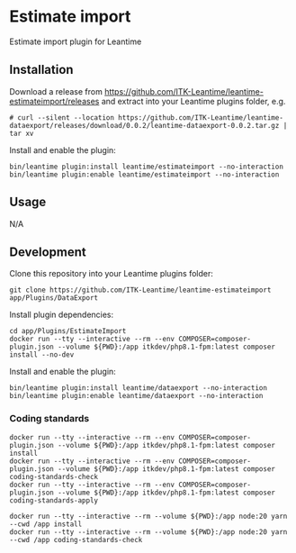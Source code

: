 # Estimate import

Estimate import plugin for Leantime

## Installation

Download a release from
<https://github.com/ITK-Leantime/leantime-estimateimport/releases> and extract into
your Leantime plugins folder, e.g.

``` shell
# curl --silent --location https://github.com/ITK-Leantime/leantime-dataexport/releases/download/0.0.2/leantime-dataexport-0.0.2.tar.gz | tar xv
```

Install and enable the plugin:

``` shell
bin/leantime plugin:install leantime/estimateimport --no-interaction
bin/leantime plugin:enable leantime/estimateimport --no-interaction
```

## Usage

N/A

## Development

Clone this repository into your Leantime plugins folder:

``` shell
git clone https://github.com/ITK-Leantime/leantime-estimateimport app/Plugins/DataExport
```

Install plugin dependencies:

``` shell
cd app/Plugins/EstimateImport
docker run --tty --interactive --rm --env COMPOSER=composer-plugin.json --volume ${PWD}:/app itkdev/php8.1-fpm:latest composer install --no-dev
```

Install and enable the plugin:

``` shell
bin/leantime plugin:install leantime/dataexport --no-interaction
bin/leantime plugin:enable leantime/dataexport --no-interaction
```

### Coding standards

``` shell
docker run --tty --interactive --rm --env COMPOSER=composer-plugin.json --volume ${PWD}:/app itkdev/php8.1-fpm:latest composer install
docker run --tty --interactive --rm --env COMPOSER=composer-plugin.json --volume ${PWD}:/app itkdev/php8.1-fpm:latest composer coding-standards-check
docker run --tty --interactive --rm --env COMPOSER=composer-plugin.json --volume ${PWD}:/app itkdev/php8.1-fpm:latest composer coding-standards-apply
```

```shell
docker run --tty --interactive --rm --volume ${PWD}:/app node:20 yarn --cwd /app install
docker run --tty --interactive --rm --volume ${PWD}:/app node:20 yarn --cwd /app coding-standards-check
```
